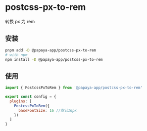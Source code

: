# postcss-px-to-rem

转换 px 为 rem

## 安装

```bash
pnpm add -D @papaya-app/postcss-px-to-rem 
# with npm
npm install -D @papaya-app/postcss-px-to-rem
```

## 使用

```js
import { PostcssPxToRem } from '@papaya-app/postcss-px-to-rem'

export const config = {
  plugins: [
    PostcssPxToRem({
      baseFontSize: 16 //默认16px
    })
  ]
}
```
